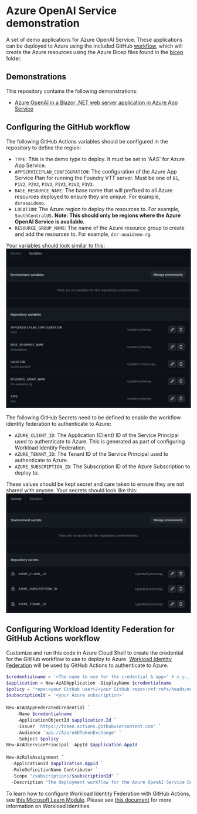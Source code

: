 # Azure OpenAI Service demonstration

A set of demo applications for Azure OpenAI Service. These applications can be deployed to Azure using the included GitHub [workflow](.github\workflows\deploy-aas.yml), which will create the Azure resources using the Azure Bicep files found in the [bicep](bicep) folder.

## Demonstrations

This repository contains the following demonstrations:

- [Azure OpenAI in a Blazor .NET web server application in Azure App Service](src\AzureOpenAIBlazorServer)

## Configuring the GitHub workflow

The following GitHub Actions variables should be configured in the repository to define the region:

- `TYPE`: This is the demo type to deploy. It must be set to 'AAS' for Azure App Service.
- `APPSERVICEPLAN_CONFIGURATION`: The configuration of the Azure App Service Plan for running the Foundry VTT server. Must be one of `B1`, `P1V2`, `P2V2`, `P3V2`, `P1V3`, `P2V3`, `P3V3`.
- `BASE_RESOURCE_NAME`: The base name that will prefixed to all Azure resources deployed to ensure they are unique. For example, `dsraoaidemo`.
- `LOCATION`: The Azure region to deploy the resources to. For example, `SouthCentralUS`. **Note: This should only be regions where the Azure OpenAI Service is available.**
- `RESOURCE_GROUP_NAME`: The name of the Azure resource group to create and add the resources to. For example, `dsr-aoaidemo-rg`.

Your variables should look similar to this:
![Example of GitHub Variables](/images/github-actions-variables.png)

The following GitHub Secrets need to be defined to enable the workflow identity federation to authenticate to Azure:

- `AZURE_CLIENT_ID`: The Application (Client) ID of the Service Principal used to authenticate to Azure. This is generated as part of configuring Workload Identity Federation.
- `AZURE_TENANT_ID`: The Tenant ID of the Service Principal used to authenticate to Azure.
- `AZURE_SUBSCRIPTION_ID`: The Subscription ID of the Azure Subscription to deploy to.

These values should be kept secret and care taken to ensure they are not shared with anyone.
Your secrets should look like this:
![Example of GitHub Secrets](/images/github-actions-secrets.png)

## Configuring Workload Identity Federation for GitHub Actions workflow

Customize and run this code in Azure Cloud Shell to create the credential for the GitHub workflow to use to deploy to Azure.
[Workload Identity Federation](https://learn.microsoft.com/azure/active-directory/develop/workload-identity-federation) will be used by GitHub Actions to authenticate to Azure.

```powershell
$credentialname = '<The name to use for the credential & app>' # e.g., github-dsrazureopenaidemo-workflow
$application = New-AzADApplication -DisplayName $credentialname
$policy = "repo:<your GitHub user>/<your GitHub repo>:ref:refs/heads/main" # e.g., repo:PlagueHO/AzureOpenAIDemo:ref:refs/heads/main
$subscriptionId = '<your Azure subscription>'

New-AzADAppFederatedCredential `
    -Name $credentialname `
    -ApplicationObjectId $application.Id `
    -Issuer 'https://token.actions.githubusercontent.com' `
    -Audience 'api://AzureADTokenExchange' `
    -Subject $policy
New-AzADServicePrincipal -AppId $application.AppId

New-AzRoleAssignment `
  -ApplicationId $application.AppId `
  -RoleDefinitionName Contributor `
  -Scope "/subscriptions/$subscriptionId" `
  -Description "The deployment workflow for the Azure OpenAI Service Demos."
```

To learn how to configure Workload Identity Federation with GitHub Actions, see [this Microsoft Learn Module](https://learn.microsoft.com/training/modules/authenticate-azure-deployment-workflow-workload-identities).
Please see [this document](https://learn.microsoft.com/en-us/azure/developer/github/connect-from-azure) for more information on Workload Identities.
